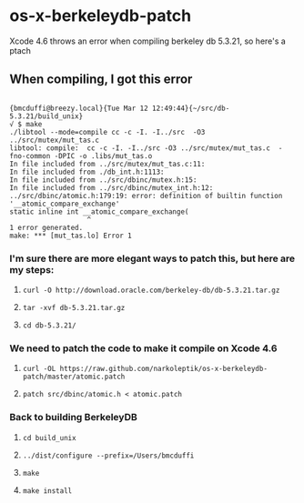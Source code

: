 os-x-berkeleydb-patch
=====================

Xcode 4.6 throws an error when compiling berkeley db 5.3.21, so here's a ptach

When compiling, I got this error
--------------------------------
<pre><code>
{bmcduffi@breezy.local}{Tue Mar 12 12:49:44}{~/src/db-5.3.21/build_unix}
√ $ make
./libtool --mode=compile cc -c -I. -I../src  -O3  ../src/mutex/mut_tas.c
libtool: compile:  cc -c -I. -I../src -O3 ../src/mutex/mut_tas.c  -fno-common -DPIC -o .libs/mut_tas.o
In file included from ../src/mutex/mut_tas.c:11:
In file included from ./db_int.h:1113:
In file included from ../src/dbinc/mutex.h:15:
In file included from ../src/dbinc/mutex_int.h:12:
../src/dbinc/atomic.h:179:19: error: definition of builtin function '__atomic_compare_exchange'
static inline int __atomic_compare_exchange(
                   ^
1 error generated.
make: *** [mut_tas.lo] Error 1
</code></pre>

### I'm sure there are more elegant ways to patch this, but here are my steps:
1. <pre><code>curl -O http://download.oracle.com/berkeley-db/db-5.3.21.tar.gz</code></pre>
1. <pre><code>tar -xvf db-5.3.21.tar.gz</code></pre>
1. <pre><code>cd db-5.3.21/</code></pre>

### We need to patch the code to make it compile on Xcode 4.6
1. <pre><code>curl -OL https://raw.github.com/narkoleptik/os-x-berkeleydb-patch/master/atomic.patch</code></pre>
1. <pre><code>patch src/dbinc/atomic.h < atomic.patch</code></pre>

### Back to building BerkeleyDB
1. <pre><code>cd build_unix</code></pre>
1. <pre><code>../dist/configure --prefix=/Users/bmcduffi</code></pre>
1. <pre><code>make</code></pre>
1. <pre><code>make install</code></pre>
